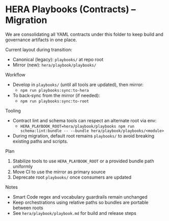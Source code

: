 # HERA Playbooks (Contracts) – Migration

We are consolidating all YAML contracts under this folder to keep build and governance artifacts in one place.

Current layout during transition:
- Canonical (legacy): `playbooks/` at repo root
- Mirror (new): `hera/playbook/playbooks/`

Workflow
- Develop in `playbooks/` (until all tools are updated), then mirror:
  - `npm run playbooks:sync:to-hera`
- To back‑sync from the mirror (if needed):
  - `npm run playbooks:sync:to-root`

Tooling
- Contract lint and schema tools can respect an alternate root via env:
  - `HERA_PLAYBOOK_ROOT=hera/playbook/playbooks npm run schema:lint:bundle -- --bundle hera/playbook/playbooks/<module>`
- During migration, default root remains `playbooks/` to avoid breaking existing paths and scripts.

Plan
1) Stabilize tools to use `HERA_PLAYBOOK_ROOT` or a provided bundle path uniformly
2) Move CI to use the mirror as primary source
3) Deprecate root `playbooks/` once consumers are updated

Notes
- Smart Code regex and vocabulary guardrails remain unchanged
- Keep orchestrations using relative paths so bundles are portable between roots
- See `hera/playbook/playbook.md` for build and release steps
